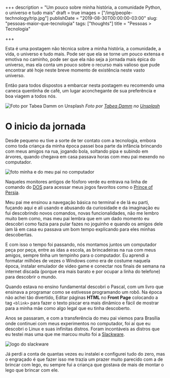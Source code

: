+++
description = "Um pouco sobre minha história, a comunidade Python, o universo e tudo mais"
draft = true
images = ["/img/people-technology/trip.jpg"]
publishDate = "2019-08-30T00:00:00-03:00"
slug: "pessoas-maior-que-tecnologia"
tags: ["thoughts"]
title = "Pessoas > Tecnologia"

+++

Esta é uma postagem não técnica sobre a minha história, a comunidade, a vida, o universo e tudo mais. Pode ser que ela se torne um pouco extensa e emotiva no caminho, pode ser que ela não seja a jornada mais épica do universo, mas ela conta um pouco sobre o recurso mais valioso que pude encontrar até hoje neste breve momento de existência neste vasto universo.

Então para todos dispostos a embarcar nesta postagem eu recomendo uma caneca quentinha de café, um lugar aconchegante de sua preferência e boa viagem a todos nós.

![Foto por Tabea Damm on Unsplash](/img/people-technology/trip.jpg)
*Foto por [Tabea Damm](https://unsplash.com/photos/9-xfYKAI6ZI?utm_source=unsplash&utm_medium=referral&utm_content=creditCopyText) no [Unsplash](https://unsplash.com/search/photos/roadtrip?utm_source=unsplash&utm_medium=referral&utm_content=creditCopyText)*

# O inicio da jornada

Desde pequeno eu tive a sorte de ter contato com a tecnologia, embora como toda criança da minha época passei boa parte da infância brincando com meus amigos na rua, jogando bola, soltando pipa e subindo em árvores, quando chegava em casa passava horas com meu pai mexendo no computador.

![foto minha e do meu pai no computador](/img/people-technology/me-and-dad.jpg)

Naqueles monitores antigos de fósforo verde eu entrava na linha de comando do [DOS](https://pt.wikipedia.org/wiki/DOS) para acessar meus jogos favoritos como o [Prince of Persia](https://pt.wikipedia.org/wiki/Prince_of_Persia_\(jogo_eletr%C3%B4nico_de_1989\)).

Meu pai me ensinou a navegação básica no terminal e de lá eu parti, fuçando aqui e ali usando e abusando da curiosidade e da imaginação eu fui descobrindo novos comandos, novas funcionalidades, não me lembro muito bem como, mas meu pai lembra que em um dado momento eu descobri como fazia para pular fazes no joguinho e quando os amigos dele iam lá em casa eu passava um bom tempo explicando para eles minhas descobertas.

E com isso o tempo foi passando, nós montamos juntos um computador peça por peça, entre as idas a escola, as brincadeiras na rua com meus amigos, sempre tinha um tempinho para o computador. Eu aprendi a formatar milhões de vezes o Windows como era de costume naquela época, instalar emulador de video game e conectar nos finais de semana na internet discada (porque era mais barato e por ocupar a linha do telefone)  para descobrir o mundo.

Quando estava no ensino fundamental descobri o Pascal, com um livro que ensinava a programar como se estivesse programando um robô. Na época não achei tão divertido, Editar páginas **HTML** no **Front Page** colocando a tag `<blink>` para fazer o texto piscar era mais dinâmico e fácil de mostrar para a minha mãe como algo legal que eu tinha descoberto.

Anos se passaram, e com a transferência do meu pai viemos para Brasília onde continuei com meus experimentos no computador, foi aí que eu descobri o Linux e suas infinitas distros. Foram incontáveis as distros que eu testei mas uma que me marcou muito foi a [Slackware](http://www.slackware.com/).

![logo do slackware](/img/people-technology/slackware.png)

Já perdi a conta de quantas vezes eu instalei e configurei tudo do zero, mas o engraçado é que fazer isso me trazia um prazer muito parecido com a de brincar com lego, eu sempre fui a criança que gostava de mais de montar o lego que brincar com ele. 
